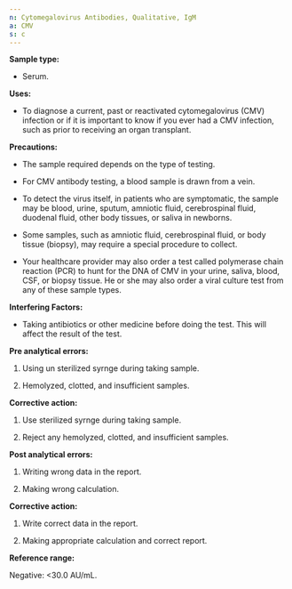 ```yaml
---
n: Cytomegalovirus Antibodies, Qualitative, IgM
a: CMV
s: c
---
```


__Sample type:__

-	Serum.

__Uses:__

-	To diagnose a current, past or reactivated cytomegalovirus (CMV) infection or if it is important to know if you ever had a CMV infection, such as prior to receiving an organ transplant.

__Precautions:__

-	The sample required depends on the type of testing.

-	For CMV antibody testing, a blood sample is drawn from a vein.

-	To detect the virus itself, in patients who are symptomatic, the sample may be blood, urine, sputum, amniotic fluid, cerebrospinal fluid, duodenal fluid, other body tissues, or saliva in newborns.

-	Some samples, such as amniotic fluid, cerebrospinal fluid, or body tissue (biopsy), may require a special procedure to collect.

-	Your healthcare provider may also order a test called polymerase chain reaction (PCR) to hunt for the DNA of CMV in your urine, saliva, blood, CSF, or biopsy tissue. He or she may also order a viral culture test from any of these sample types.

__Interfering Factors:__

-	Taking antibiotics or other medicine before doing the test. This will affect the result of the test.

__Pre analytical errors:__

1)	Using un sterilized syrnge during taking sample.

2)	Hemolyzed, clotted, and insufficient samples.

__Corrective action:__

1)	Use sterilized syrnge during taking sample.

2)	Reject any hemolyzed, clotted, and insufficient samples.


__Post analytical errors:__

1)	Writing wrong data in the report.

2)	Making wrong calculation.

__Corrective action:__

1)	  Write correct data in the report.

2)	  Making appropriate calculation and correct report.

__Reference range:__

Negative: <30.0 AU/mL.
